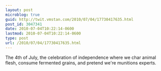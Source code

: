 ```yaml
---
layout: post
microblog: true
guid: http://twit.vmstan.com/2010/07/04/17730417635.html
post_id: 3047341
date: 2010-07-04T10:22:14-0600
lastmod: 2010-07-04T10:22:14-0600
type: post
url: /2010/07/04/17730417635.html
---
```

The 4th of July, the celebration of independence where we char animal flesh, consume fermented grains, and pretend we're munitions experts.
